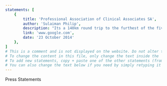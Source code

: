```yaml
---
statements: [
    {
        title: 'Professional Association of Clinical Associates SA',
        author: 'Sulaiman Philip',
        description: "Its a 140km round trip to the furthest of the five clinics in rural Eastern Capes Amahlathi Municipality for Dr Jennifer Nash. This years Rural Doctor of the Year uses the time to think, to relax, to chill. She sounds chipper as she talks: It's my alone time. I have 20 minutes of radio reception, and then its me and the beautiful scenery.",
        link: 'www.google.com',
        date: '23 October 2014'
    },
]
# This is a comment and is not displayed on the website. Do not alter this text bewteen hashes (#). 
# To change the content in this file, only change the text inside the ''. 
# To add new statements, copy + paste one of the other statements (from '{' to '},' ) and change the text inside the ''. 
# You can also change the text below if you need by simply retyping it as normal (like you would in any text/word document).
---
```


Press Statements